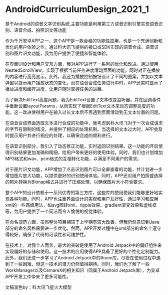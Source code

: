 # AndroidCurriculumDesign_2021_1
基于Android的语音文字识别系统,主要功能是利用第三方语音识别引擎实现语音识别、语音合成、拍照识文等功能

作为千万安卓APP之一，这个APP是一款合格的功能性应用，也是一个充满创新和优化的用户体验之作。通过科大讯飞提供的接口或SDK实现的语音合成、语音识别和图片识文功能，我为用户提供了便捷和智能体验。

在界面UI设计和用户交互方面，我对APP进行了一系列的优化和改进。通过使用NestedScrollView，实现了根据当前任务进度滑动页面的功能，同时对正在播放的内容进行高亮显示。此外，我还为播放控制按钮设计了不同的图案，并加以文本弹窗以提示用户播放状态的变化。而在语音合成任务进行中时，APP还实时显示了播放进度和缓存进度，让用户随时掌握任务的进展。

为了解决EditText高度问题，我为EditText设置了文本改变监听器，并在回调事件中重新设置layoutParams，从而实现了根据EditText文本来动态调整高度的功能。这一改进使得用户在输入过长文本后不再遇到页面滑动到无文本位置的问题。

在语音合成界面选取文本进行合成的功能中，我考虑到科大讯飞对于一次合成请求的字节有限制的情况，并提供了相应的处理机制。当选择的文本过大时，APP会及时提示用户并进行相应的处理，以确保合成的顺利进行。

在语音识别部分，我引入了动态修正功能，实时返回识别结果。这一功能的开启使得识别结果更加准确和精细，给用户带来更好的使用体验。同时，我们也计划增加MP3格式和wav、pcm格式的互相转化功能，以满足不同用户的需求。

对于图片识文功能，APP增加了点击识别图片可以全屏查看的功能，并计划进一步增加图片放大功能，以提供更好的识别使用体验。同时，APP还对用户拍照或选择的照片转换为Bitmap格式并进行了压缩处理，以确保图片大小符合要求。

整个APP的设计依赖于一系列优秀的第三方库，这些库的使用使我们能够更好地实现各种功能。同时，APP也注重界面设计的美观和用户友好性，通过学习和应用xml的一些高级用法，如svg图转xml、ripple效果、gradient渐变效果和虚线框等，为用户提供了一个简洁而令人愉悦的视觉体验。

在命名规范方面，虽然整体项目相较于上学期有较大改善，但我仍然意识到Java部分的命名风格需要进一步优化。然而，APP开发过程中在xml部分的命名上遵守得较好，确保了代码的可读性和可维护性。

在技术上，对我个人而言，最大的突破是使用了Android Jetpack中的偏好组件来实现偏好的存储和使用。这一技术的应用使得APP具备了更好的个性化定制能力。此外，我们还进一步学习了Android Jetpack中的Room库，尽管在使用过程中遇到了一些困难，但这一技术的潜力仍然值得期待。同时，我们也了解了一些WorkManager以及CemareX的相关知识（同属于Android Jetpack库），为安卓APP开发工作带来了更多可能性。


文稿润色by：科大讯飞星火大模型
